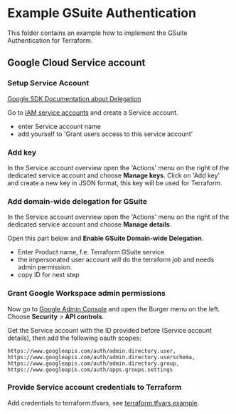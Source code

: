 # Example GSuite Authentication
This folder contains an example how to implement the GSuite Authentication for Terraform.
## Google Cloud Service account
### Setup Service Account
[Google SDK Documentation about Delegation](https://developers.google.com/admin-sdk/directory/v1/guides/delegation)

Go to [IAM service accounts](https://console.developers.google.com/iam-admin/serviceaccounts) and create a Service account.
* enter Service account name
* add yourself to 'Grant users access to this service account'

### Add key
In the Service account overview open the 'Actions' menu on the right of the dedicated service account and choose **Manage keys**.
Click on 'Add key' and create a new key in JSON format, this key will be used for Terraform.

### Add domain-wide delegation for GSuite
In the Service account overview open the 'Actions' menu on the right of the dedicated service account and choose **Manage details**.

Open this part below and **Enable GSuite Domain-wide Delegation**.
* Enter Product name, f.e. Terraform GSuite service
* the impersonated user account will do the terraform job and needs admin permission.
* copy ID for next step

### Grant Google Workspace admin permissions
Now go to [Google Admin Console](https://admin.google.com) and open the Burger menu on the left. Choose **Security** > **API controls**.

Get the Service account with the ID provided before (Service account details), then add the following oauth scopes:
```
https://www.googleapis.com/auth/admin.directory.user, https://www.googleapis.com/auth/admin.directory.userschema, https://www.googleapis.com/auth/admin.directory.group, https://www.googleapis.com/auth/apps.groups.settings
```

### Provide Service account credentials to Terraform

Add credentials to terraform.tfvars, see [terraform.tfvars.example](terraform.tfvars.example).
